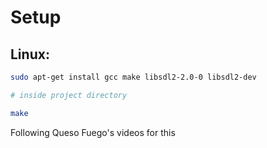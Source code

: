 # **Setup**

## Linux:
```sh
sudo apt-get install gcc make libsdl2-2.0-0 libsdl2-dev

# inside project directory

make
```

Following Queso Fuego's videos for this

